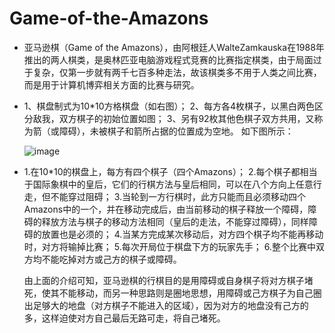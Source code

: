 # Game-of-the-Amazons

  * 亚马逊棋（Game of the Amazons），由阿根廷人WalteZamkauska在1988年推出的两人棋类，是奥林匹亚电脑游戏程式竞赛的比赛指定棋类，由于局面过于复杂，仅第一步就有两千七百多种走法，故该棋类多不用于人类之间比赛，而是用于计算机博弈相关方面的比赛与研究。

  * 1、棋盘制式为10*10方格棋盘（如右图）；
    2、每方各4枚棋子，以黑白两色区分敌我，双方棋子的初始位置如图；
    3、另有92枚其他色棋子双方共用，又称为箭（或障碍），未被棋子和箭所占据的位置成为空地。
    如下图所示：

    ![image](https://user-images.githubusercontent.com/67529039/117412385-521b6d00-af47-11eb-8d2e-23d5e0ca7399.png)

  * 1.在10*10的棋盘上，每方有四个棋子（四个Amazons）；
    2.每个棋子都相当于国际象棋中的皇后，它们的行棋方法与皇后相同，可以在八个方向上任意行走，但不能穿过阻碍；
    3.当轮到一方行棋时，此方只能而且必须移动四个Amazons中的一个，并在移动完成后，由当前移动的棋子释放一个障碍，障碍的释放方法与棋子的移动方法相同（皇后的走法，不能穿过障碍），同样障碍的放置也是必须的；
    4.当某方完成某次移动后，对方四个棋子均不能再移动时，对方将输掉比赛；
    5.每次开局位于棋盘下方的玩家先手；
    6.整个比赛中双方均不能吃掉对方或己方的棋子或障碍。
    
    由上面的介绍可知，亚马逊棋的行棋目的是用障碍或自身棋子将对方棋子堵死，使其不能移动，而另一种思路则是圈地思想，用障碍或己方棋子为自己圈出足够大的地盘（对方棋子不能进入的区域），因为对方的地盘没有己方的多，这样迫使对方自己最后无路可走，将自己堵死。
